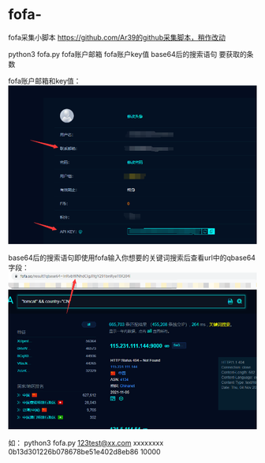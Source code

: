 # fofa-
fofa采集小脚本
https://github.com/Ar39的github采集脚本，稍作改动

python3 fofa.py fofa账户邮箱 fofa账户key值 base64后的搜索语句 要获取的条数

fofa账户邮箱和key值：
![Image text](https://github.com/einzbernnn/fofa-/blob/main/6.png)

base64后的搜索语句即使用fofa输入你想要的关键词搜索后查看url中的qbase64字段：
![Image text](https://github.com/einzbernnn/fofa-/blob/main/5.png)

如：
python3 fofa.py 123test@xx.com xxxxxxxx 0b13d301226b078678be51e402d8eb86 10000

